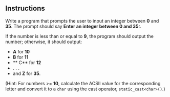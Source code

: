 ## Instructions
Write a program that prompts the user to input an integer between **0** and **35**.  The prompt should say **Enter an integer between 0 and 35:**.

If the number is less than or equal to **9**, the program should output the number; otherwise, it should output:
* **A** for **10**
* **B** for **11**
* ** C** for **12**
*  . . . 
* and **Z** for **35**. 

(Hint: For numbers >= **10**, calculate the ACSII value for the corresponding letter and convert it to a `char` using the cast operator, `static_cast<char>()`.)

